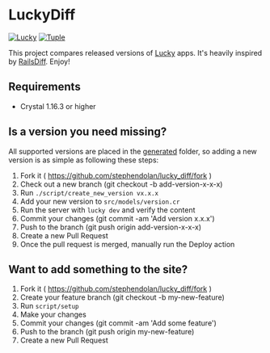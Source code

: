 # LuckyDiff

[![Lucky](https://github.com/stephendolan/lucky_diff/actions/workflows/lucky.yml/badge.svg)](https://github.com/stephendolan/lucky_diff/actions/workflows/lucky.yml)
[![Tuple](https://img.shields.io/badge/Pairing%20with-Tuple-5A67D8)](https://tuple.app)

This project compares released versions of [Lucky](https://luckyframework.org) apps. It's heavily inspired by [RailsDiff](http://railsdiff.org). Enjoy!

## Requirements

- Crystal 1.16.3 or higher

## Is a version you need missing?

All supported versions are placed in the [generated](/generated/) folder, so adding a new version is as simple as following these steps:

1. Fork it ( https://github.com/stephendolan/lucky_diff/fork )
1. Check out a new branch (git checkout -b add-version-x-x-x)
1. Run `./script/create_new_version vx.x.x`
1. Add your new version to `src/models/version.cr`
1. Run the server with `lucky dev` and verify the content
1. Commit your changes (git commit -am 'Add version x.x.x')
1. Push to the branch (git push origin add-version-x-x-x)
1. Create a new Pull Request
1. Once the pull request is merged, manually run the Deploy action

## Want to add something to the site?

1. Fork it ( https://github.com/stephendolan/lucky_diff/fork )
1. Create your feature branch (git checkout -b my-new-feature)
1. Run `script/setup`
1. Make your changes
1. Commit your changes (git commit -am 'Add some feature')
1. Push to the branch (git push origin my-new-feature)
1. Create a new Pull Request

